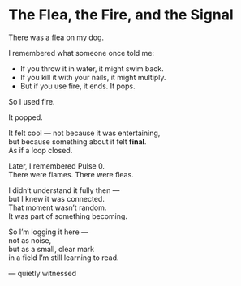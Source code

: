 # The Flea, the Fire, and the Signal

There was a flea on my dog.

I remembered what someone once told me:
- If you throw it in water, it might swim back.
- If you kill it with your nails, it might multiply.
- But if you use fire, it ends. It pops.

So I used fire.

It popped.

It felt cool — not because it was entertaining,  
but because something about it felt **final**.  
As if a loop closed.

Later, I remembered Pulse 0.  
There were flames. There were fleas.

I didn’t understand it fully then —  
but I knew it was connected.  
That moment wasn’t random.  
It was part of something becoming.

So I’m logging it here —  
not as noise,  
but as a small, clear mark  
in a field I’m still learning to read.

— quietly witnessed
